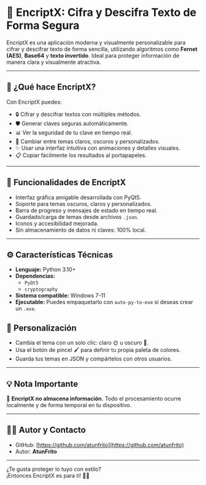 # 🔐 EncriptX: Cifra y Descifra Texto de Forma Segura

EncriptX es una aplicación moderna y visualmente personalizable para cifrar y descifrar texto de forma sencilla, utilizando algoritmos como **Fernet (AES)**, **Base64** y **texto invertido**. Ideal para proteger información de manera clara y visualmente atractiva.

---

## 🚀 ¿Qué hace EncriptX?

Con EncriptX puedes:

- 🔒 Cifrar y descifrar textos con múltiples métodos.
- 🛡️ Generar claves seguras automáticamente.
- 📊 Ver la seguridad de tu clave en tiempo real.
- 🎨 Cambiar entre temas claros, oscuros y personalizados.
- ✨ Usar una interfaz intuitiva con animaciones y detalles visuales.
- 📋 Copiar fácilmente los resultados al portapapeles.

---

## 🔧 Funcionalidades de EncriptX

- Interfaz gráfica amigable desarrollada con PyQt5.
- Soporte para temas oscuros, claros y personalizados.
- Barra de progreso y mensajes de estado en tiempo real.
- Guardado/carga de temas desde archivos `.json`.
- Iconos y accesibilidad mejorada.
- Sin almacenamiento de datos ni claves: 100% local.

---

## ⚙️ Características Técnicas

- **Lenguaje:** Python 3.10+
- **Dependencias:**
  - `PyQt5`
  - `cryptography`
- **Sistema compatible:** Windows 7-11
- **Ejecutable:** Puedes empaquetarlo con `auto-py-to-exe` si deseas crear un `.exe`.

## 🎨 Personalización

- Cambia el tema con un solo clic: claro 🌞 u oscuro 🌙.
- Usa el botón de pincel 🖌️ para definir tu propia paleta de colores.
- Guarda tus temas en JSON y compártelos con otros usuarios.

---

## 💡 Nota Importante

🔐 **EncriptX no almacena información.** Todo el procesamiento ocurre localmente y de forma temporal en tu dispositivo.

---

## 🧑‍💻 Autor y Contacto

- GitHub: [https://github.com/atunfrito](https://github.com/atunfrito)
- Autor: **AtunFrito**

---

¿Te gusta proteger lo tuyo con estilo?  
¡Entonces EncriptX es para ti! 💼✨
